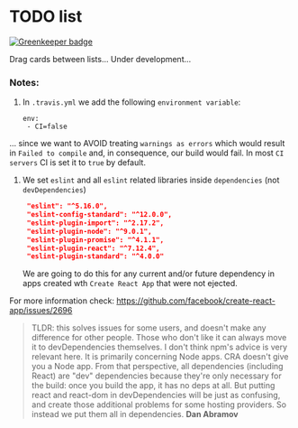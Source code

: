 # TODO list

[![Greenkeeper badge](https://badges.greenkeeper.io/alpersonalwebsite/react-todo-board.svg)](https://greenkeeper.io/)

Drag cards between lists... Under development...

### Notes:
1. In `.travis.yml` we add the following `environment variable`:
   ```
   env:
    - CI=false
   ```
... since we want to AVOID treating `warnings as errors` which would result in `Failed to compile` and, in consequence, our build would fail. In most `CI servers` CI is set it to `true` by default.
1. We set `eslint` and all `eslint` related libraries inside `dependencies` (not `devDependencies`)
   ```json
    "eslint": "^5.16.0",
    "eslint-config-standard": "^12.0.0",
    "eslint-plugin-import": "^2.17.2",
    "eslint-plugin-node": "^9.0.1",
    "eslint-plugin-promise": "^4.1.1",
    "eslint-plugin-react": "^7.12.4",
    "eslint-plugin-standard": "^4.0.0"
   ```
   We are going to do this for any current and/or future dependency in apps created wth `Create React App` that were not ejected. 

For more information check: https://github.com/facebook/create-react-app/issues/2696

> TLDR: this solves issues for some users, and doesn't make any difference for other people. Those who don't like it can always move it to devDependencies themselves.
 I don't think npm's advice is very relevant here. It is primarily concerning Node apps. CRA doesn't give you a Node app. From that perspective, all dependencies (including React) are "dev" dependencies because they're only necessary for the build: once you build the app, it has no deps at all. But putting react and react-dom in devDependencies will be just as confusing, and create those additional problems for some hosting providers. So instead we put them all in dependencies. **Dan Abramov**